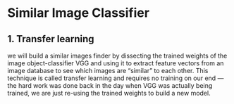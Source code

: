 # Similar Image Classifier

## 1. Transfer learning

we will build a similar images finder by dissecting the trained weights of the image object-classifier VGG and using it to extract feature vectors from an image database to see which images are “similar” to each other. This technique is called transfer learning and requires no training on our end — the hard work was done back in the day when VGG was actually being trained, we are just re-using the trained weights to build a new model.
